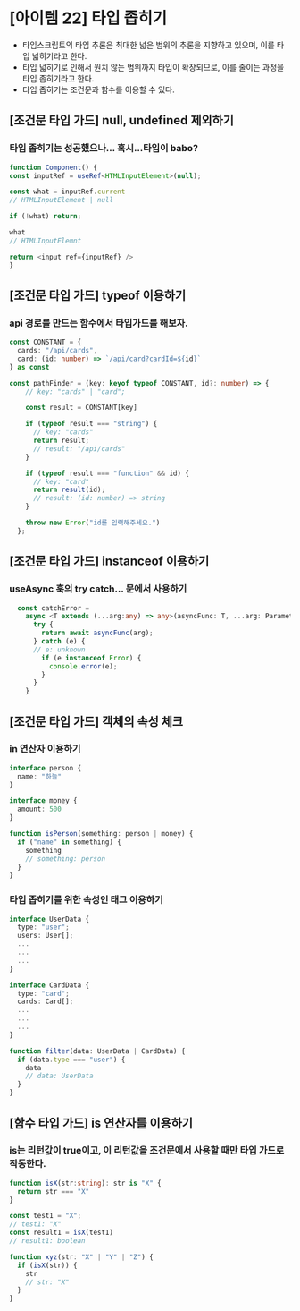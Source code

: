  # [아이템 22] 타입 좁히기

- 타입스크립트의 타입 추론은 최대한 넓은 범위의 추론을 지향하고 있으며, 이를 타입 넓히기라고 한다.
- 타입 넓히기로 인해서 원치 않는 범위까지 타입이 확장되므로, 이를 줄이는 과정을 타입 좁히기라고 한다.
- 타입 좁히기는 조건문과 함수를 이용할 수 있다.

 ## [조건문 타입 가드] null, undefined 제외하기
### 타입 좁히기는 성공했으나... 혹시...타입이 babo?
 ```ts
function Component() {
const inputRef = useRef<HTMLInputElement>(null);

const what = inputRef.current
// HTMLInputElement | null

if (!what) return;

what
// HTMLInputElemnt

return <input ref={inputRef} />
}
```


## [조건문 타입 가드] typeof 이용하기
### api 경로를 만드는 함수에서 타입가드를 해보자.
```ts
const CONSTANT = {
  cards: "/api/cards",
  card: (id: number) => `/api/card?cardId=${id}`
} as const

const pathFinder = (key: keyof typeof CONSTANT, id?: number) => {
    // key: "cards" | "card";

    const result = CONSTANT[key]

    if (typeof result === "string") {
      // key: "cards" 
      return result;
      // result: "/api/cards"
    }

    if (typeof result === "function" && id) {
      // key: "card"
      return result(id);
      // result: (id: number) => string
    }

    throw new Error("id를 입력해주세요.") 
  };
```


## [조건문 타입 가드] instanceof 이용하기
### useAsync 훅의 try catch... 문에서 사용하기
```ts
  const catchError =
    async <T extends (...arg:any) => any>(asyncFunc: T, ...arg: Parameters<T>) => {
      try {
        return await asyncFunc(arg);
      } catch (e) {
      // e: unknown
        if (e instanceof Error) {
          console.error(e);
        }
      }
    }
```


## [조건문 타입 가드] 객체의 속성 체크
### in 연산자 이용하기
```ts
interface person {
  name: "하늘"
}

interface money {
  amount: 500
}

function isPerson(something: person | money) {
  if ("name" in something) {
    something
    // something: person
  }
}
```


### 타입 좁히기를 위한 속성인 태그 이용하기
```ts
interface UserData {
  type: "user";
  users: User[];
  ...
  ...
  ...
}

interface CardData {
  type: "card";
  cards: Card[];
  ...
  ...
  ...
}

function filter(data: UserData | CardData) {
  if (data.type === "user") {
    data
    // data: UserData
  }
}
```

## [함수 타입 가드] is 연산자를 이용하기
### is는 리턴값이 true이고, 이 리턴값을 조건문에서 사용할 때만 타입 가드로 작동한다.
```ts
function isX(str:string): str is "X" {
  return str === "X"
}

const test1 = "X";
// test1: "X"
const result1 = isX(test1)
// result1: boolean

function xyz(str: "X" | "Y" | "Z") {
  if (isX(str)) {
    str
    // str: "X"
  }
}
```
